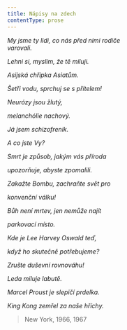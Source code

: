 ```yaml
---
title: Nápisy na zdech
contentType: prose
---
```


<section>

_My jsme ty lidi, co nás před nimi rodiče  
varovali._

</section>

<section>

_Lehni si, myslím, že tě miluji._

</section>

<section>

_Asijská chřipka Asiatům._

</section>

<section>

_Šetři vodu, sprchuj se s přítelem!_

  
  

_Neurózy jsou žlutý,_

</section>

<section>

_melanchólie nachový._

</section>

<section>

_Já jsem schizofrenik._

</section>

<section>

_A co jste Vy?_

_Smrt je způsob, jakým vás příroda_

</section>

<section>

_upozorňuje, abyste zpomalili._

</section>

<section>

_Zakažte Bombu, zachraňte svět pro_

</section>

<section>

_konvenční válku!_

</section>

<section>

_Bůh není mrtev, jen nemůže najít_

</section>

<section>

_parkovací místo._

</section>

<section>

_Kde je Lee Harvey Oswald teď,_

</section>

<section>

_když ho skutečně potřebujeme?_

  
  

_Zrušte duševní rovnováhu!_

</section>

<section>

_Leda miluje labutě._

</section>

<section>

_Marcel Proust je slepičí prdelka._

</section>

<section>

_King Kong zemřel za naše hříchy._

</section>

<section>

> New York, 1966, 1967

</section>
